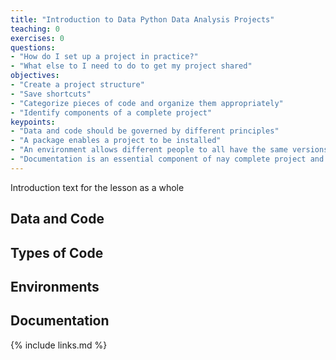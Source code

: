 ```yaml
---
title: "Introduction to Data Python Data Analysis Projects"
teaching: 0
exercises: 0
questions:
- "How do I set up a project in practice?"
- "What else to I need to do to get my project shared"
objectives:
- "Create a project structure"
- "Save shortcuts"
- "Categorize pieces of code and organize them appropriately"
- "Identify components of a complete project"
keypoints:
- "Data and code should be governed by different principles"
- "A package enables a project to be installed"
- "An environment allows different people to all have the same versions and run software more reliably"
- "Documentation is an essential component of nay complete project and should exist with the code"
---
```


Introduction text for the lesson as a whole

## Data and Code

## Types of Code

## Environments

## Documentation

{% include links.md %}
